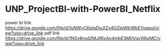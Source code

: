 # UNP_ProjectBI-with-PowerBI_Netflix



power bi link  https://drive.google.com/file/d/1oNWyCKqiqDgJtZy4GZtqWtrWbEYoapui/view?usp=drive_link
pdf link https://drive.google.com/file/d/1NSx8nsd2MJjRIxAo4mbE3M0VqyX6jxMC/view?usp=drive_link
